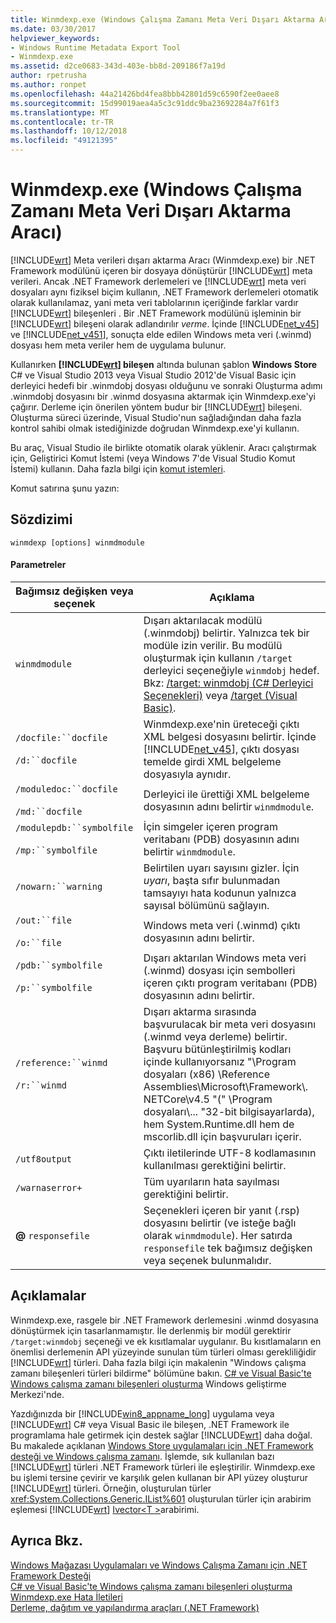 ```yaml
---
title: Winmdexp.exe (Windows Çalışma Zamanı Meta Veri Dışarı Aktarma Aracı)
ms.date: 03/30/2017
helpviewer_keywords:
- Windows Runtime Metadata Export Tool
- Winmdexp.exe
ms.assetid: d2ce0683-343d-403e-bb8d-209186f7a19d
author: rpetrusha
ms.author: ronpet
ms.openlocfilehash: 44a21426bd4fea8bbb42801d59c6590f2ee0aee8
ms.sourcegitcommit: 15d99019aea4a5c3c91ddc9ba23692284a7f61f3
ms.translationtype: MT
ms.contentlocale: tr-TR
ms.lasthandoff: 10/12/2018
ms.locfileid: "49121395"
---
```

# <a name="winmdexpexe-windows-runtime-metadata-export-tool"></a>Winmdexp.exe (Windows Çalışma Zamanı Meta Veri Dışarı Aktarma Aracı)
[!INCLUDE[wrt](../../../includes/wrt-md.md)] Meta verileri dışarı aktarma Aracı (Winmdexp.exe) bir .NET Framework modülünü içeren bir dosyaya dönüştürür [!INCLUDE[wrt](../../../includes/wrt-md.md)] meta verileri. Ancak .NET Framework derlemeleri ve [!INCLUDE[wrt](../../../includes/wrt-md.md)] meta veri dosyaları aynı fiziksel biçim kullanın, .NET Framework derlemeleri otomatik olarak kullanılamaz, yani meta veri tablolarının içeriğinde farklar vardır [!INCLUDE[wrt](../../../includes/wrt-md.md)] bileşenleri . Bir .NET Framework modülünü işleminin bir [!INCLUDE[wrt](../../../includes/wrt-md.md)] bileşeni olarak adlandırılır *verme*. İçinde [!INCLUDE[net_v45](../../../includes/net-v45-md.md)] ve [!INCLUDE[net_v451](../../../includes/net-v451-md.md)], sonuçta elde edilen Windows meta veri (.winmd) dosyası hem meta veriler hem de uygulama bulunur.  
  
 Kullanırken  **[!INCLUDE[wrt](../../../includes/wrt-md.md)] bileşen** altında bulunan şablon **Windows Store** C# ve Visual Studio 2013 veya Visual Studio 2012'de Visual Basic için derleyici hedefi bir .winmdobj dosyası olduğunu ve sonraki Oluşturma adımı .winmdobj dosyasını bir .winmd dosyasına aktarmak için Winmdexp.exe'yi çağırır. Derleme için önerilen yöntem budur bir [!INCLUDE[wrt](../../../includes/wrt-md.md)] bileşeni. Oluşturma süreci üzerinde, Visual Studio'nun sağladığından daha fazla kontrol sahibi olmak istediğinizde doğrudan Winmdexp.exe'yi kullanın.  
  
 Bu araç, Visual Studio ile birlikte otomatik olarak yüklenir. Aracı çalıştırmak için, Geliştirici Komut İstemi (veya Windows 7'de Visual Studio Komut İstemi) kullanın. Daha fazla bilgi için [komut istemleri](../../../docs/framework/tools/developer-command-prompt-for-vs.md).  
  
 Komut satırına şunu yazın:  
  
## <a name="syntax"></a>Sözdizimi  
  
```  
winmdexp [options] winmdmodule  
```  
  
#### <a name="parameters"></a>Parametreler  
  
|Bağımsız değişken veya seçenek|Açıklama|  
|------------------------|-----------------|  
|`winmdmodule`|Dışarı aktarılacak modülü (.winmdobj) belirtir. Yalnızca tek bir modüle izin verilir. Bu modülü oluşturmak için kullanın `/target` derleyici seçeneğiyle `winmdobj` hedef. Bkz: [/target: winmdobj (C# Derleyici Seçenekleri)](~/docs/csharp/language-reference/compiler-options/target-winmdobj-compiler-option.md) veya [/target (Visual Basic)](~/docs/visual-basic/reference/command-line-compiler/target.md).|  
|`/docfile:``docfile`<br /><br /> `/d:``docfile`|Winmdexp.exe'nin üreteceği çıktı XML belgesi dosyasını belirtir. İçinde [!INCLUDE[net_v45](../../../includes/net-v45-md.md)], çıktı dosyası temelde girdi XML belgeleme dosyasıyla aynıdır.|  
|`/moduledoc:``docfile`<br /><br /> `/md:``docfile`|Derleyici ile ürettiği XML belgeleme dosyasının adını belirtir `winmdmodule`.|  
|`/modulepdb:``symbolfile`<br /><br /> `/mp:``symbolfile`|İçin simgeler içeren program veritabanı (PDB) dosyasının adını belirtir `winmdmodule`.|  
|`/nowarn:``warning`|Belirtilen uyarı sayısını gizler. İçin *uyarı*, başta sıfır bulunmadan tamsayıyı hata kodunun yalnızca sayısal bölümünü sağlayın.|  
|`/out:``file`<br /><br /> `/o:``file`|Windows meta veri (.winmd) çıktı dosyasının adını belirtir.|  
|`/pdb:``symbolfile`<br /><br /> `/p:``symbolfile`|Dışarı aktarılan Windows meta veri (.winmd) dosyası için sembolleri içeren çıktı program veritabanı (PDB) dosyasının adını belirtir.|  
|`/reference:``winmd`<br /><br /> `/r:``winmd`|Dışarı aktarma sırasında başvurulacak bir meta veri dosyasını (.winmd veya derleme) belirtir. Başvuru bütünleştirilmiş kodları içinde kullanıyorsanız "\Program dosyaları (x86) \Reference Assemblies\Microsoft\Framework\\. NETCore\v4.5 "(" \Program dosyaları\\... "32-bit bilgisayarlarda), hem System.Runtime.dll hem de mscorlib.dll için başvuruları içerir.|  
|`/utf8output`|Çıktı iletilerinde UTF-8 kodlamasının kullanılması gerektiğini belirtir.|  
|`/warnaserror+`|Tüm uyarıların hata sayılması gerektiğini belirtir.|  
|**@** `responsefile`|Seçenekleri içeren bir yanıt (.rsp) dosyasını belirtir (ve isteğe bağlı olarak `winmdmodule`). Her satırda `responsefile` tek bağımsız değişken veya seçenek bulunmalıdır.|  
  
## <a name="remarks"></a>Açıklamalar  
 Winmdexp.exe, rasgele bir .NET Framework derlemesini .winmd dosyasına dönüştürmek için tasarlanmamıştır. İle derlenmiş bir modül gerektirir `/target:winmdobj` seçeneği ve ek kısıtlamalar uygulanır. Bu kısıtlamaların en önemlisi derlemenin API yüzeyinde sunulan tüm türleri olması gerekliliğidir [!INCLUDE[wrt](../../../includes/wrt-md.md)] türleri. Daha fazla bilgi için makalenin "Windows çalışma zamanı bileşenleri türleri bildirme" bölümüne bakın. [C# ve Visual Basic'te Windows çalışma zamanı bileşenleri oluşturma](https://go.microsoft.com/fwlink/p/?LinkID=238313) Windows geliştirme Merkezi'nde.  
  
 Yazdığınızda bir [!INCLUDE[win8_appname_long](../../../includes/win8-appname-long-md.md)] uygulama veya [!INCLUDE[wrt](../../../includes/wrt-md.md)] C# veya Visual Basic ile bileşen, .NET Framework ile programlama hale getirmek için destek sağlar [!INCLUDE[wrt](../../../includes/wrt-md.md)] daha doğal. Bu makalede açıklanan [Windows Store uygulamaları için .NET Framework desteği ve Windows çalışma zamanı](../../../docs/standard/cross-platform/support-for-windows-store-apps-and-windows-runtime.md). İşlemde, sık kullanılan bazı [!INCLUDE[wrt](../../../includes/wrt-md.md)] türleri .NET Framework türleri ile eşleştirilir. Winmdexp.exe bu işlemi tersine çevirir ve karşılık gelen kullanan bir API yüzey oluşturur [!INCLUDE[wrt](../../../includes/wrt-md.md)] türleri. Örneğin, oluşturulan türler <xref:System.Collections.Generic.IList%601> oluşturulan türler için arabirim eşlemesi [!INCLUDE[wrt](../../../includes/wrt-md.md)] [Ivector\<T >](https://go.microsoft.com/fwlink/p/?LinkId=251132)arabirimi.  
  
## <a name="see-also"></a>Ayrıca Bkz.  
 [Windows Mağazası Uygulamaları ve Windows Çalışma Zamanı için .NET Framework Desteği](../../../docs/standard/cross-platform/support-for-windows-store-apps-and-windows-runtime.md)  
 [C# ve Visual Basic'te Windows çalışma zamanı bileşenleri oluşturma](https://go.microsoft.com/fwlink/p/?LinkID=238313)  
 [Winmdexp.exe Hata İletileri](../../../docs/framework/tools/winmdexp-exe-error-messages.md)  
 [Derleme, dağıtım ve yapılandırma araçları (.NET Framework)](https://msdn.microsoft.com/library/b8c921be-6012-4181-b8d4-ab15813fc9a7)
